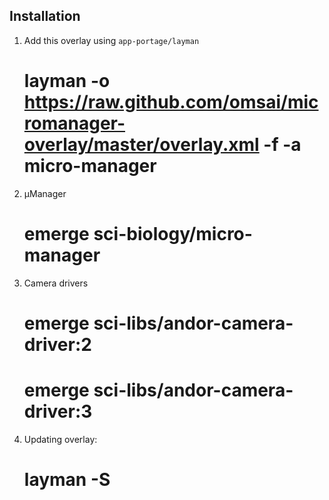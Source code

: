 Installation
------------
1.  Add this overlay using `app-portage/layman`

    # layman -o https://raw.github.com/omsai/micromanager-overlay/master/overlay.xml -f -a micro-manager

2.  µManager

    # emerge sci-biology/micro-manager

3.  Camera drivers

    # emerge sci-libs/andor-camera-driver:2
    # emerge sci-libs/andor-camera-driver:3

4.  Updating overlay:

    # layman -S

